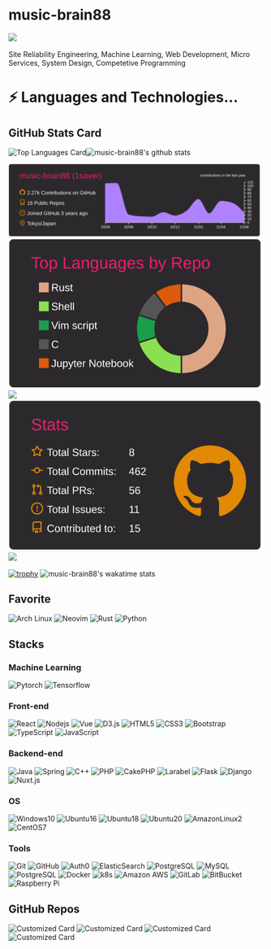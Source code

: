 # music-brain88

![](https://komarev.com/ghpvc/?username=music-brain88)

Site Reliability Engineering, Machine Learning, Web Development, Micro Services, System Design, Competetive Programming

# ⚡ Languages and Technologies...

## GitHub Stats Card
![Top Languages Card](https://github-readme-stats.vercel.app/api/top-langs/?username=music-brain88&count_private=true&show_icons=true&layout=compact&theme=onedark&langs_count=20)![music-brain88's github stats](https://github-readme-stats.vercel.app/api?username=music-brain88&show_icons=true&theme=onedark)


[![](https://raw.githubusercontent.com/music-brain88/music-brain88/master/profile-summary-card-output/monokai/0-profile-details.svg)](https://github.com/vn7n24fzkq/github-profile-summary-cards)
[![](https://raw.githubusercontent.com/music-brain88/music-brain88/master/profile-summary-card-output/monokai/1-repos-per-language.svg)](https://github.com/vn7n24fzkq/github-profile-summary-cards) [![](https://raw.githubusercontent.com/vn7n24fzkq/github-profile-summary-cards-example/master/profile-summary-card-output/monokai/2-most-commit-language.svg)](https://github.com/vn7n24fzkq/github-profile-summary-cards)
[![](https://raw.githubusercontent.com/music-brain88/music-brain88/master/profile-summary-card-output/monokai/3-stats.svg)](https://github.com/vn7n24fzkq/github-profile-summary-cards) [![](https://raw.githubusercontent.com/vn7n24fzkq/github-profile-summary-cards-example/master/profile-summary-card-output/monokai/4-productive-time.svg)](https://github.com/vn7n24fzkq/github-profile-summary-cards)




[![trophy](https://github-profile-trophy.vercel.app/?username=music-brain88&theme=gruvbox)](https://github.com/ryo-ma/github-profile-trophy)
![music-brain88's wakatime stats](https://github-readme-stats.vercel.app/api/wakatime?username=music_brain88&show_icons=true&theme=onedark)

## Favorite

![Arch Linux](https://img.shields.io/badge/-ArchLinux-black?logo=Arch%20Linux)
![Neovim](https://img.shields.io/badge/-Neovim-black?logo=Neovim)
![Rust](https://img.shields.io/badge/-Rust-black?logo=rust)
![Python](https://img.shields.io/badge/-Python-black?logo=Python)

## Stacks

### Machine Learning
![Pytorch](https://img.shields.io/badge/-Pytorch-black?logo=pytorch)
![Tensorflow](https://img.shields.io/badge/-Tensorflow-black?logo=tensorflow)


### Front-end

![React](https://img.shields.io/badge/-React-black?logo=react)
![Nodejs](https://img.shields.io/badge/-Nodejs-black?logo=Node.js)
![Vue](https://img.shields.io/badge/-vue-232F3E?logo=vue.js)
![D3.js](https://img.shields.io/badge/-D3.js-black?logo=d3.js)
![HTML5](https://img.shields.io/badge/-HTML5-E34F26?logo=html5&logoColor=white)
![CSS3](https://img.shields.io/badge/-CSS3-1572B6?logo=css3)
![Bootstrap](https://img.shields.io/badge/-Bootstrap-563D7C?logo=bootstrap)
![TypeScript](https://img.shields.io/badge/-TypeScript-000000?logo=typescript)
![JavaScript](https://img.shields.io/badge/-JavaScript-black?logo=javascript)

### Backend-end
![Java](https://img.shields.io/badge/-java-007396?logo=java)
![Spring](https://img.shields.io/badge/-Spring-default?labelColor=white&logo=Spring)
![C++](https://img.shields.io/badge/-C++-00599C?logo=c)
![PHP](https://img.shields.io/badge/-PHP-777BB4?color=black&logo=php)
![CakePHP](https://img.shields.io/badge/-CakePHP-black?logo=CakePHP)
![Larabel](https://img.shields.io/badge/-Larabel-777BB4?labelColor=white&color=orange&logo=Laravel)
![Flask](https://img.shields.io/badge/-Flask-black?&logo=Flask)
![Django](https://img.shields.io/badge/-Djnago-black?&logo=Django)
![Nuxt.js](https://img.shields.io/badge/-Nuxt.js-00C58E?labelColor=white&logo=Nuxt.js)

### OS

![Windows10](https://img.shields.io/badge/-Windows10-4169E1?logo=windows)
![Ubuntu16](https://img.shields.io/badge/-Ubuntu16.04-black?logo=ubuntu)
![Ubuntu18](https://img.shields.io/badge/-Ubuntu18.04-black?logo=ubuntu)
![Ubuntu20](https://img.shields.io/badge/-Ubuntu20.04-black?logo=ubuntu)
![AmazonLinux2](https://img.shields.io/badge/-AmazonLinux2-black?logo=amazon)
![CentOS7](https://img.shields.io/badge/-CentOS7-262577?logo=centos)

### Tools

![Git](https://img.shields.io/badge/-Git-black?logo=git)
![GitHub](https://img.shields.io/badge/-GitHub-181717?logo=github)
![Auth0](https://img.shields.io/badge/-Auth0-181717?logo=auth0)
![ElasticSearch](https://img.shields.io/badge/-ElasticSearch-005571?logo=elasticsearch)
![PostgreSQL](https://img.shields.io/badge/-PostgreSQL-336791?logo=postgresql)
![MySQL](https://img.shields.io/badge/-MySQL-black?logo=mysql)
![PostgreSQL](https://img.shields.io/badge/-MongoDB-47A248?color=fedcba&logo=MongoDB)
![Docker](https://img.shields.io/badge/-Docker-black?logo=docker)
![k8s](https://img.shields.io/badge/-Kubernetes-326CE5?labelColor=white&logo=Kubernetes)
![Amazon AWS](https://img.shields.io/badge/Amazon%20AWS-232F3E?logo=amazon-aws)
![GitLab](https://img.shields.io/badge/-GitLab-FCA121?logo=gitlab)
![BitBucket](https://img.shields.io/badge/-BitBucket-darkblue?logo=bitbucket)
![Raspberry Pi](https://img.shields.io/badge/-Raspberry%20Pi-C51A4A?logo=Raspberry-Pi)


## GitHub Repos
![Customized Card](https://github-readme-stats.vercel.app/api/pin?username=music-brain88&repo=dotfiles&theme=onedark)
![Customized Card](https://github-readme-stats.vercel.app/api/pin?username=music-brain88&repo=environment&theme=onedark)
![Customized Card](https://github-readme-stats.vercel.app/api/pin?username=music-brain88&repo=ReNomIMG&theme=onedark)
![Customized Card](https://github-readme-stats.vercel.app/api/pin?username=music-brain88&repo=rust_study&theme=onedark)

